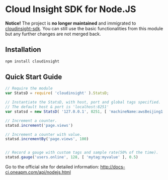 Cloud Insight SDK for Node.JS
================

**Notice!**
The project is **no longer maintained** and immigrated to [cloudinsight-sdk](https://www.npmjs.com/package/cloudinsight-sdk). You can still use the basic functionalities from this module but any further changes are not merged back.



Installation
------------
```bash
npm install cloudinsight
```


Quick Start Guide
-----------------

``` javascript
// Require the module
var StatsD = require( 'cloudinsight' ).StatsD;

// Instantiate the StatsD, with host, port and global tags specified.
// The default host & port is 'localhost:8251'
var statsd = new StatsD( '127.0.0.1', 8251, [ 'machineName:awsBeijing1', 'timezone:GMT8' ] );

// Increment a counter.
statsd.increment('page.views')

// Increment a counter with value.
statsd.incrementBy('page.views', 100)


// Record a gauge with custom tags and sample rate(50% of the time).
statsd.gauge('users.online', 128, [ 'mytag:myvalue' ], 0.5)

```

Go to the official site for detailed information:
http://docs-ci.oneapm.com/api/nodejs.html

